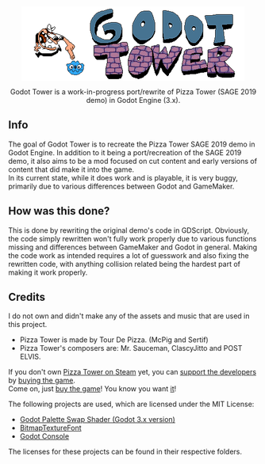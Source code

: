 <p align=center>
    <img align=center src="GodotTowerLogo.png"/>
</p>

<p align=center>
    Godot Tower is a work-in-progress port/rewrite of Pizza Tower (SAGE 2019 demo) in Godot Engine (3.x).
</p>

## Info

The goal of Godot Tower is to recreate the Pizza Tower SAGE 2019 demo in Godot Engine. In addition to it being a port/recreation of the SAGE 2019 demo, it also aims to be a mod focused on cut content and early versions of content that did make it into the game.  
In its current state, while it does work and is playable, it is very buggy, primarily due to various differences between Godot and GameMaker.

## How was this done?

This is done by rewriting the original demo's code in GDScript. Obviously, the code simply rewritten won't fully work properly due to various functions missing and differences between GameMaker and Godot in general. Making the code work as intended requires a lot of guesswork and also fixing the rewritten code, with anything collision related being the hardest part of making it work properly.

## Credits

I do not own and didn't make any of the assets and music that are used in this project.

* Pizza Tower is made by Tour De Pizza. (McPig and Sertif)
* Pizza Tower's composers are: Mr. Sauceman, ClascyJitto and POST ELVIS.

If you don't own [Pizza Tower on Steam](https://store.steampowered.com/app/2231450/Pizza_Tower/) yet, you can [support the developers](https://store.steampowered.com/app/2231450/Pizza_Tower/) by [buying the game](https://store.steampowered.com/app/2231450/Pizza_Tower/).  
Come on, just [buy the game](https://store.steampowered.com/app/2231450/Pizza_Tower/)! You know you want [it](https://store.steampowered.com/app/2231450/Pizza_Tower/)!

The following projects are used, which are licensed under the MIT License:

* [Godot Palette Swap Shader (Godot 3.x version)](https://github.com/KoBeWi/Godot-Palette-Swap-Shader/tree/3.x)
* [BitmapTextureFont](https://github.com/Digital-Sin/BitmapTextureFont)
* [Godot Console](https://github.com/quentincaffeino/godot-console)

The licenses for these projects can be found in their respective folders.